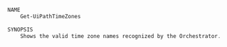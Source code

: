 ﻿```PowerShell

NAME
    Get-UiPathTimeZones
    
SYNOPSIS
    Shows the valid time zone names recognized by the Orchestrator.
    
    



```
